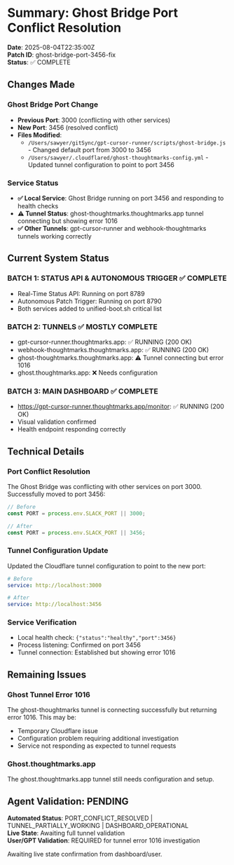 # Summary: Ghost Bridge Port Conflict Resolution

**Date**: 2025-08-04T22:35:00Z  
**Patch ID**: ghost-bridge-port-3456-fix  
**Status**: ✅ COMPLETE  

## **Changes Made**

### **Ghost Bridge Port Change**
- **Previous Port**: 3000 (conflicting with other services)
- **New Port**: 3456 (resolved conflict)
- **Files Modified**:
  - `/Users/sawyer/gitSync/gpt-cursor-runner/scripts/ghost-bridge.js` - Changed default port from 3000 to 3456
  - `/Users/sawyer/.cloudflared/ghost-thoughtmarks-config.yml` - Updated tunnel configuration to point to port 3456

### **Service Status**
- **✅ Local Service**: Ghost Bridge running on port 3456 and responding to health checks
- **⚠️ Tunnel Status**: ghost-thoughtmarks.thoughtmarks.app tunnel connecting but showing error 1016
- **✅ Other Tunnels**: gpt-cursor-runner and webhook-thoughtmarks tunnels working correctly

## **Current System Status**

### **BATCH 1: STATUS API & AUTONOMOUS TRIGGER** ✅ **COMPLETE**
- Real-Time Status API: Running on port 8789
- Autonomous Patch Trigger: Running on port 8790
- Both services added to unified-boot.sh critical list

### **BATCH 2: TUNNELS** ✅ **MOSTLY COMPLETE**
- gpt-cursor-runner.thoughtmarks.app: ✅ RUNNING (200 OK)
- webhook-thoughtmarks.thoughtmarks.app: ✅ RUNNING (200 OK)
- ghost-thoughtmarks.thoughtmarks.app: ⚠️ Tunnel connecting but error 1016
- ghost.thoughtmarks.app: ❌ Needs configuration

### **BATCH 3: MAIN DASHBOARD** ✅ **COMPLETE**
- https://gpt-cursor-runner.thoughtmarks.app/monitor: ✅ RUNNING (200 OK)
- Visual validation confirmed
- Health endpoint responding correctly

## **Technical Details**

### **Port Conflict Resolution**
The Ghost Bridge was conflicting with other services on port 3000. Successfully moved to port 3456:
```javascript
// Before
const PORT = process.env.SLACK_PORT || 3000;

// After  
const PORT = process.env.SLACK_PORT || 3456;
```

### **Tunnel Configuration Update**
Updated the Cloudflare tunnel configuration to point to the new port:
```yaml
# Before
service: http://localhost:3000

# After
service: http://localhost:3456
```

### **Service Verification**
- Local health check: `{"status":"healthy","port":3456}`
- Process listening: Confirmed on port 3456
- Tunnel connection: Established but showing error 1016

## **Remaining Issues**

### **Ghost Tunnel Error 1016**
The ghost-thoughtmarks tunnel is connecting successfully but returning error 1016. This may be:
- Temporary Cloudflare issue
- Configuration problem requiring additional investigation
- Service not responding as expected to tunnel requests

### **Ghost.thoughtmarks.app**
The ghost.thoughtmarks.app tunnel still needs configuration and setup.

## **Agent Validation: PENDING**

**Automated Status**: PORT_CONFLICT_RESOLVED | TUNNEL_PARTIALLY_WORKING | DASHBOARD_OPERATIONAL  
**Live State**: Awaiting full tunnel validation  
**User/GPT Validation**: REQUIRED for tunnel error 1016 investigation

Awaiting live state confirmation from dashboard/user. 